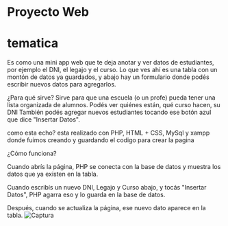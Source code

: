 # Proyecto Web
# tematica
 Es como una mini app web que te deja anotar y ver datos de estudiantes, por ejemplo el DNI, el legajo y el curso. Lo que ves ahí es una tabla con un montón de datos ya guardados, y abajo hay un formulario donde podés escribir nuevos datos para agregarlos.
 
 ¿Para qué sirve?
 Sirve para que una escuela (o un profe) pueda tener una lista organizada de alumnos. Podés ver quiénes están, qué curso hacen, su DNI  También podés agregar nuevos estudiantes tocando ese botón azul que dice "Insertar Datos".
 
como esta echo?
esta realizado con PHP, HTML + CSS, MySql y xampp donde fuimos creando y guardando el codigo para crear la pagina 

¿Cómo funciona?

Cuando abrís la página, PHP se conecta con la base de datos y muestra los datos que ya existen en la tabla.

Cuando escribís un nuevo DNI, Legajo y Curso abajo, y tocás "Insertar Datos", PHP agarra eso y lo guarda en la base de datos.

Después, cuando se actualiza la página, ese nuevo dato aparece en la tabla.
![Captura](https://github.com/user-attachments/assets/b279bca3-b2d2-4791-a768-58b726533f06)
